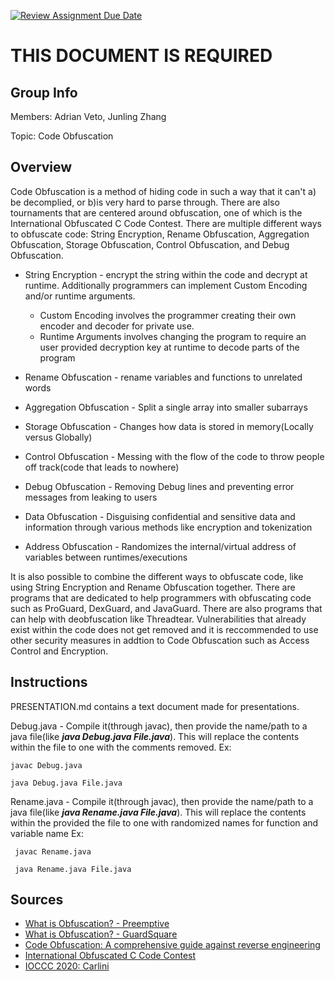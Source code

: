 [![Review Assignment Due Date](https://classroom.github.com/assets/deadline-readme-button-24ddc0f5d75046c5622901739e7c5dd533143b0c8e959d652212380cedb1ea36.svg)](https://classroom.github.com/a/ecp4su41)
# THIS DOCUMENT IS REQUIRED
## Group Info
Members: Adrian Veto, Junling Zhang

Topic: Code Obfuscation

## Overview
Code Obfuscation is a method of hiding code in such a way that it can't a) be decomplied, or b)is very hard to parse through.
There are also tournaments that are centered around obfuscation, one of which is the International Obfuscated C Code Contest.
There are multiple different ways to obfuscate code: String Encryption, Rename Obfuscation, Aggregation Obfuscation, Storage Obfuscation, Control Obfuscation, and Debug Obfuscation.

- String Encryption - encrypt the string within the code and decrypt at runtime. Additionally programmers can implement Custom Encoding and/or runtime arguments.
  - Custom Encoding involves the programmer creating their own encoder and decoder for private use.
   - Runtime Arguments involves changing the program to require an user provided decryption key at runtime to decode parts of the program

- Rename Obfuscation - rename variables and functions to unrelated words

- Aggregation Obfuscation - Split a single array into smaller subarrays

- Storage Obfuscation - Changes how data is stored in memory(Locally versus Globally)

- Control Obfuscation - Messing with the flow of the code to throw people off track(code that leads to nowhere)

- Debug Obfuscation - Removing Debug lines and preventing error messages from leaking to users

- Data Obfuscation - Disguising confidential and sensitive data and information through various methods like encryption and tokenization

- Address Obfuscation - Randomizes the internal/virtual address of variables between runtimes/executions

It is also possible to combine the different ways to obfuscate code, like using String Encryption and Rename Obfuscation together.
There are programs that are dedicated to help programmers with obfuscating code such as ProGuard, DexGuard, and JavaGuard.
There are also programs that can help with deobfuscation like Threadtear.
Vulnerabilities that already exist within the code does not get removed and it is reccommended to use other security measures in addtion to Code Obfuscation such as Access Control and Encryption.

## Instructions

PRESENTATION.md contains a text document made for presentations.

Debug.java - Compile it(through javac), then provide the name/path to a java file(like ***java Debug.java File.java***).
              This will replace the contents within the file to one with the comments removed.
    Ex: 
    
    javac Debug.java
    
    java Debug.java File.java

Rename.java - Compile it(through javac), then provide the name/path to a java file(like ***java Rename.java File.java***).
              This will replace the contents within the provided the file to one with randomized names for function and variable name
     Ex: 
              
     javac Rename.java
              
     java Rename.java File.java

## Sources
- [What is Obfuscation? - Preemptive](https://www.preemptive.com/what-is-obfuscation/#:~:text=Code%20Obfuscation%20is%20the%20process,the%20output%20of%20the%20program.)
- [What is Obfuscation? - GuardSquare](https://www.guardsquare.com/what-is-code-obfuscation)
- [Code Obfuscation: A comprehensive guide against reverse engineering](https://www.appsealing.com/code-obfuscation/)
- [International Obfuscated C Code Contest](https://www.ioccc.org/)
- [IOCCC 2020: Carlini](https://www.ioccc.org/2020/carlini/index.html)
